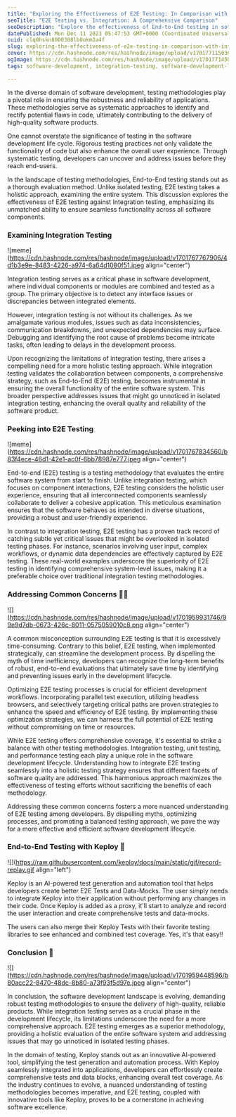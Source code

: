 ```yaml
---
title: "Exploring the Effectiveness of E2E Testing: In Comparison with Integration Testing"
seoTitle: "E2E Testing vs. Integration: A Comprehensive Comparison"
seoDescription: "Explore the effectiveness of End-to-End testing in software development, comparing its benefits with integration testing for robust applications."
datePublished: Mon Dec 11 2023 05:47:53 GMT+0000 (Coordinated Universal Time)
cuid: clq0hskn8000308lb0okm3a4f
slug: exploring-the-effectiveness-of-e2e-testing-in-comparison-with-integration-testing
cover: https://cdn.hashnode.com/res/hashnode/image/upload/v1701771150360/6e2891a6-9339-42f6-8264-08a70eb4ffb9.png
ogImage: https://cdn.hashnode.com/res/hashnode/image/upload/v1701771450807/4fea03cd-5f4a-484c-9401-049262b293df.png
tags: software-development, integration-testing, software-development-life-cyclesdlc, end-to-end-testing

---
```


In the diverse domain of software development, testing methodologies play a pivotal role in ensuring the robustness and reliability of applications. These methodologies serve as systematic approaches to identify and rectify potential flaws in code, ultimately contributing to the delivery of high-quality software products.

One cannot overstate the significance of testing in the software development life cycle. Rigorous testing practices not only validate the functionality of code but also enhance the overall user experience. Through systematic testing, developers can uncover and address issues before they reach end-users.

In the landscape of testing methodologies, End-to-End testing stands out as a thorough evaluation method. Unlike isolated testing, E2E testing takes a holistic approach, examining the entire system. This discussion explores the effectiveness of E2E testing against Integration testing, emphasizing its unmatched ability to ensure seamless functionality across all software components.

### Examining Integration Testing

![meme](https://cdn.hashnode.com/res/hashnode/image/upload/v1701767767906/4d1b3e9e-8483-4226-a974-6a64d1080f51.jpeg align="center")

Integration testing serves as a critical phase in software development, where individual components or modules are combined and tested as a group. The primary objective is to detect any interface issues or discrepancies between integrated elements.

However, integration testing is not without its challenges. As we amalgamate various modules, issues such as data inconsistencies, communication breakdowns, and unexpected dependencies may surface. Debugging and identifying the root cause of problems become intricate tasks, often leading to delays in the development process.

Upon recognizing the limitations of integration testing, there arises a compelling need for a more holistic testing approach. While integration testing validates the collaboration between components, a comprehensive strategy, such as End-to-End (E2E) testing, becomes instrumental in ensuring the overall functionality of the entire software system. This broader perspective addresses issues that might go unnoticed in isolated integration testing, enhancing the overall quality and reliability of the software product.

### Peeking into E2E Testing

![meme](https://cdn.hashnode.com/res/hashnode/image/upload/v1701767834560/b83f4ece-46d1-42e1-ac0f-6bb78987e777.jpeg align="center")

End-to-end (E2E) testing is a testing methodology that evaluates the entire software system from start to finish. Unlike integration testing, which focuses on component interactions, E2E testing considers the holistic user experience, ensuring that all interconnected components seamlessly collaborate to deliver a cohesive application. This meticulous examination ensures that the software behaves as intended in diverse situations, providing a robust and user-friendly experience.

In contrast to integration testing, E2E testing has a proven track record of catching subtle yet critical issues that might be overlooked in isolated testing phases. For instance, scenarios involving user input, complex workflows, or dynamic data dependencies are effectively captured by E2E testing. These real-world examples underscore the superiority of E2E testing in identifying comprehensive system-level issues, making it a preferable choice over traditional integration testing methodologies.

### **Addressing Common Concerns** 🕵🏼

![](https://cdn.hashnode.com/res/hashnode/image/upload/v1701959931746/99e9d7db-0673-426c-8011-0575059010c8.png align="center")

A common misconception surrounding E2E testing is that it is excessively time-consuming. Contrary to this belief, E2E testing, when implemented strategically, can streamline the development process. By dispelling the myth of time inefficiency, developers can recognize the long-term benefits of robust, end-to-end evaluations that ultimately save time by identifying and preventing issues early in the development lifecycle.

Optimizing E2E testing processes is crucial for efficient development workflows. Incorporating parallel test execution, utilizing headless browsers, and selectively targeting critical paths are proven strategies to enhance the speed and efficiency of E2E testing. By implementing these optimization strategies, we can harness the full potential of E2E testing without compromising on time or resources.

While E2E testing offers comprehensive coverage, it's essential to strike a balance with other testing methodologies. Integration testing, unit testing, and performance testing each play a unique role in the software development lifecycle. Understanding how to integrate E2E testing seamlessly into a holistic testing strategy ensures that different facets of software quality are addressed. This harmonious approach maximizes the effectiveness of testing efforts without sacrificing the benefits of each methodology.

Addressing these common concerns fosters a more nuanced understanding of E2E testing among developers. By dispelling myths, optimizing processes, and promoting a balanced testing approach, we pave the way for a more effective and efficient software development lifecycle.

### End-to-End Testing with Keploy 🐰

![](https://raw.githubusercontent.com/keploy/docs/main/static/gif/record-replay.gif align="left")

Keploy is an AI-powered test generation and automation tool that helps developers create better E2E Tests and Data-Mocks. The user simply needs to integrate Keploy into their application without performing any changes in their code. Once Keploy is added as a proxy, it'll start to analyze and record the user interaction and create comprehensive tests and data-mocks.

The users can also merge their Keploy Tests with their favorite testing libraries to see enhanced and combined test coverage. Yes, it's that easy!!

### Conclusion 🏁

![](https://cdn.hashnode.com/res/hashnode/image/upload/v1701959448596/b80acc22-8470-48dc-8b80-a73f93f5d97e.jpeg align="center")

In conclusion, the software development landscape is evolving, demanding robust testing methodologies to ensure the delivery of high-quality, reliable products. While integration testing serves as a crucial phase in the development lifecycle, its limitations underscore the need for a more comprehensive approach. E2E testing emerges as a superior methodology, providing a holistic evaluation of the entire software system and addressing issues that may go unnoticed in isolated testing phases.

In the domain of testing, Keploy stands out as an innovative AI-powered tool, simplifying the test generation and automation process. With Keploy seamlessly integrated into applications, developers can effortlessly create comprehensive tests and data blocks, enhancing overall test coverage. As the industry continues to evolve, a nuanced understanding of testing methodologies becomes imperative, and E2E testing, coupled with innovative tools like Keploy, proves to be a cornerstone in achieving software excellence.